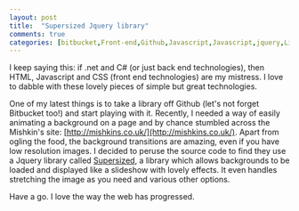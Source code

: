 ```yaml
---
layout: post
title:  "Supersized Jquery library"
comments: true
categories: [bitbucket,Front-end,Github,Javascript,Javascript,jquery,Libraries,libraries,supersized]
---
```


I keep saying this: if .net and C# (or just back end technologies), then HTML, Javascript and CSS (front end technologies) are my mistress. I love to dabble with these lovely pieces of simple but great technologies.

One of my latest things is to take a library off Github (let's not forget Bitbucket too!) and start playing with it. Recently, I needed a way of easily animating a background on a page and by chance stumbled across the Mishkin's site: [http://mishkins.co.uk/](http://mishkins.co.uk/). Apart from ogling the food, the background transitions are amazing, even if you have low resolution images. I decided to peruse the source code to find they use a Jquery library called [Supersized](http://www.buildinternet.com/project/supersized/), a library which allows backgrounds to be loaded and displayed like a slideshow with lovely effects. It even handles stretching the image as you need and various other options.

Have a go. I love the way the web has progressed.

